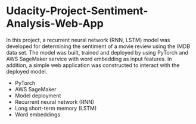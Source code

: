 # Udacity-Project-Sentiment-Analysis-Web-App
In this project, a recurrent neural network (RNN, LSTM) model was developed for determining the sentiment of a movie review using the IMDB data set. The model was built, trained and deployed by using PyTorch and AWS SageMaker service with word embedding as input features. In addition, a simple web application was constructed to interact with the deployed model.
* PyTorch
* AWS SageMaker
* Model deployment
* Recurrent neural network (RNN)
* Long short-term memory (LSTM)
* Word embeddings
